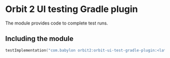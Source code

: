 # Orbit 2 UI testing Gradle plugin

The module provides code to complete test runs.

## Including the module

```kotlin
testImplementation("com.babylon orbit2:orbit-ui-test-gradle-plugin:<latest-version>")
```

